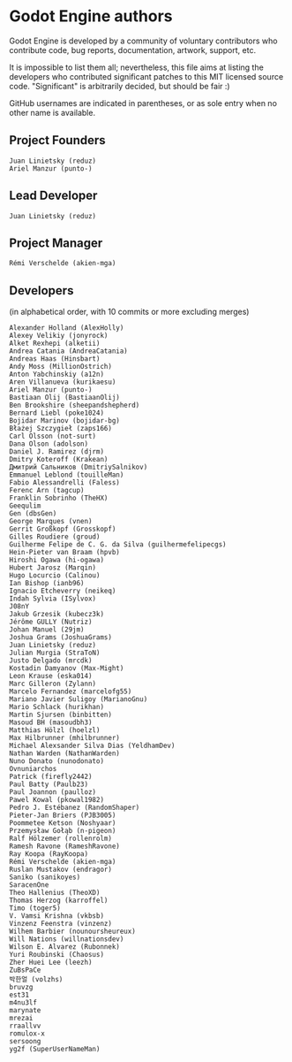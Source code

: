 # Godot Engine authors

Godot Engine is developed by a community of voluntary contributors who
contribute code, bug reports, documentation, artwork, support, etc.

It is impossible to list them all; nevertheless, this file aims at listing
the developers who contributed significant patches to this MIT licensed
source code. "Significant" is arbitrarily decided, but should be fair :)

GitHub usernames are indicated in parentheses, or as sole entry when no other
name is available.

## Project Founders

    Juan Linietsky (reduz)
    Ariel Manzur (punto-)

## Lead Developer

    Juan Linietsky (reduz)

## Project Manager

    Rémi Verschelde (akien-mga)

## Developers

(in alphabetical order, with 10 commits or more excluding merges)

    Alexander Holland (AlexHolly)
    Alexey Velikiy (jonyrock)
    Alket Rexhepi (alketii)
    Andrea Catania (AndreaCatania)
    Andreas Haas (Hinsbart)
    Andy Moss (MillionOstrich)
    Anton Yabchinskiy (a12n)
    Aren Villanueva (kurikaesu)
    Ariel Manzur (punto-)
    Bastiaan Olij (BastiaanOlij)
    Ben Brookshire (sheepandshepherd)
    Bernard Liebl (poke1024)
    Bojidar Marinov (bojidar-bg)
    Błażej Szczygieł (zaps166)
    Carl Olsson (not-surt)
    Dana Olson (adolson)
    Daniel J. Ramirez (djrm)
    Dmitry Koteroff (Krakean)
    Дмитрий Сальников (DmitriySalnikov)
    Emmanuel Leblond (touilleMan)
    Fabio Alessandrelli (Faless)
    Ferenc Arn (tagcup)
    Franklin Sobrinho (TheHX)
    Geequlim
    Gen (dbsGen)
    George Marques (vnen)
    Gerrit Großkopf (Grosskopf)
    Gilles Roudiere (groud)
    Guilherme Felipe de C. G. da Silva (guilhermefelipecgs)
    Hein-Pieter van Braam (hpvb)
    Hiroshi Ogawa (hi-ogawa)
    Hubert Jarosz (Marqin)
    Hugo Locurcio (Calinou)
    Ian Bishop (ianb96)
    Ignacio Etcheverry (neikeq)
    Indah Sylvia (ISylvox)
    J08nY
    Jakub Grzesik (kubecz3k)
    Jérôme GULLY (Nutriz)
    Johan Manuel (29jm)
    Joshua Grams (JoshuaGrams)
    Juan Linietsky (reduz)
    Julian Murgia (StraToN)
    Justo Delgado (mrcdk)
    Kostadin Damyanov (Max-Might)
    Leon Krause (eska014)
    Marc Gilleron (Zylann)
    Marcelo Fernandez (marcelofg55)
    Mariano Javier Suligoy (MarianoGnu)
    Mario Schlack (hurikhan)
    Martin Sjursen (binbitten)
    Masoud BH (masoudbh3)
    Matthias Hölzl (hoelzl)
    Max Hilbrunner (mhilbrunner)
    Michael Alexsander Silva Dias (YeldhamDev)
    Nathan Warden (NathanWarden)
    Nuno Donato (nunodonato)
    Ovnuniarchos
    Patrick (firefly2442)
    Paul Batty (Paulb23)
    Paul Joannon (paulloz)
    Pawel Kowal (pkowal1982)
    Pedro J. Estébanez (RandomShaper)
    Pieter-Jan Briers (PJB3005)
    Poommetee Ketson (Noshyaar)
    Przemysław Gołąb (n-pigeon)
    Ralf Hölzemer (rollenrolm)
    Ramesh Ravone (RameshRavone)
    Ray Koopa (RayKoopa)
    Rémi Verschelde (akien-mga)
    Ruslan Mustakov (endragor)
    Saniko (sanikoyes)
    SaracenOne
    Theo Hallenius (TheoXD)
    Thomas Herzog (karroffel)
    Timo (toger5)
    V. Vamsi Krishna (vkbsb)
    Vinzenz Feenstra (vinzenz)
    Wilhem Barbier (nounoursheureux)
    Will Nations (willnationsdev)
    Wilson E. Alvarez (Rubonnek)
    Yuri Roubinski (Chaosus)
    Zher Huei Lee (leezh)
    ZuBsPaCe
    박한얼 (volzhs)
    bruvzg
    est31
    m4nu3lf
    marynate
    mrezai
    rraallvv
    romulox-x
    sersoong
    yg2f (SuperUserNameMan)
